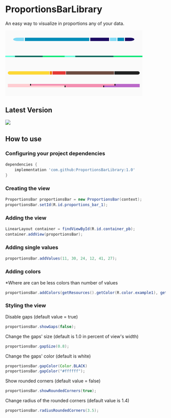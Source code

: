 # ProportionsBarLibrary

An easy way to visualize in proportions any of your data.

![text](assets/cropped_examples.png)

## Latest Version
[![](https://jitpack.io/v/maxViolet/ProportionsBarLibrary.svg)](https://jitpack.io/#maxViolet/ProportionsBarLibrary)

## How to use

### Configuring your project dependencies
```groovy
dependencies {
    implementation 'com.github:ProportionsBarLibrary:1.0'
}
```

### Creating the view
```java
ProportionsBar proportionsBar = new ProportionsBar(context);
proportionsBar.setId(R.id.proportions_bar_1);
```

### Adding the view
```java
LinearLayout container = findViewById(R.id.container_pb);
container.addView(proportionsBar);
```

### Adding single values
```java
proportionsBar.addValues(11, 30, 24, 12, 41, 27);
```

### Adding colors
*Where are can be less colors than number of values
```java
proportionsBar.addColors(getResources().getColor(R.color.example1), getResources().getColor(R.color.example2), getResources().getColor(R.color.example3));
```

### Styling the view
Disable gaps (default value = true)
```java
proportionsBar.showGaps(false);
```
Change the gaps' size (default is 1.0 in percent of view's width)
```java
proportionsBar.gapSize(0.8);
```
Change the gaps' color (default is white)
```java
proportionsBar.gapColor(Color.BLACK)
proportionsBar.gapColor("#ffffff");
```
Show rounded corners (default value = false)
```java
proportionsBar.showRoundedCorners(true);
```
Change radius of the rounded corners (default value is 1.4)
```java
proportionsBar.radiusRoundedCorners(3.5);
```
